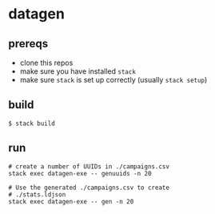 # datagen

## prereqs

- clone this repos
- make sure you have installed `stack`
- make sure `stack` is set up correctly (usually `stack setup`)

## build

```
$ stack build

```

## run

```
# create a number of UUIDs in ./campaigns.csv
stack exec datagen-exe -- genuuids -n 20

# Use the generated ./campaigns.csv to create 
# ./stats.ldjson
stack exec datagen-exe -- gen -n 20
```
